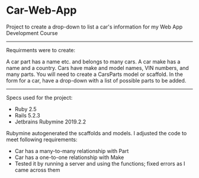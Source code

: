 # Car-Web-App
Project to create a drop-down to list a car's information for my Web App Development Course

-------------------------------------------------------------------------------------------
Requirments were to create:

A car part has a name etc. and belongs to many cars.
A car make has a name and a country.
Cars have make and model names, VIN numbers, and many parts.
You will need to create a CarsParts model or scaffold.
In the form for a car, have a drop-down with a list of possible parts to be added.

-------------------------------------------------------------------------------------------

Specs used for the project:
- Ruby 2.5
- Rails 5.2.3
- Jetbrains Rubymine 2019.2.2

Rubymine autogenerated the scaffolds and models. I adjusted the code to meet following requirements:
- Car has a many-to-many relationship with Part
- Car has a one-to-one relationship with Make
- Tested it by running a server and using the functions; fixed errors as I came across them
